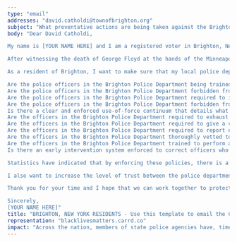 ```yaml
---
type: "email"
addresses: "david.catholdi@townofbrighton.org"
subject: "What preventative actions are being taken against the Brighton Police Department?"
body: "Dear David Catholdi,

My name is [YOUR NAME HERE] and I am a registered voter in Brighton, New York. I am writing to you today to ask what you are doing, as the Chief of Police of Brighton, to ensure that your officers are not abusing their power and are held accountable for their actions.

After witnessing the death of George Floyd at the hands of the Minneapolis Police Department, I am left feeling outraged, frustrated, and hurt. The system has failed yet another black man and we are anxiously waiting to see if the officers responsible for his death will face consequences.

As a resident of Brighton, I want to make sure that my local police department is taking the necessary preventative measures to ensure that incidents like this will not occur in the future. So I ask:

Are the police officers in the Brighton Police Department being trained to de-escalate altercations by using peaceful conflict resolution strategies?
Are the police officers in the Brighton Police Department forbidden from using carotid restraints (chokeholds, strangleholds, etc.) and hog-tying methods? Furthermore, are they forbidden from transporting civilians in uncomfortable positions, such as face down in a vehicle?
Are the police officers in the Brighton Police Department required to intervene if they witness another officer using excessive force? Will officers be reprimanded if they fail to intervene?
Are the police officers in the Brighton Police Department forbidden from shooting at moving vehicles?
Is there a clear and enforced use-of-force continuum that details what weapons and force are acceptable in a wide variety of civilian-police interactions?
Are the officers in the Brighton Police Department required to exhaust every other possible option before using excessive force?
Are the officers in the Brighton Police Department required to give a verbal warning to civilians before drawing their weapon or using excessive force?
Are the officers in the Brighton Police Department required to report each time they threaten to or use force on civilians?
Are the officers in the Brighton Police Department thoroughly vetted to ensure that they do not have a history with abuse, racism, xenophobia, homophobia / transphobia, or discrimination?
Are the officers in the Brighton Police Department trained to perform and seek necessary medical action after using excessive force?
Is there an early intervention system enforced to correct officers who use excessive force? Additionally, how many complaints does an officer have to receive before they are reprimanded? Before they are terminated? More than three complaints are unacceptable.

Statistics have indicated that by enforcing these policies, there is a significant decrease in civilian complaints and injury due to excessive force. If any of the policies are not currently in place, then what is being done to ensure that they are going to be enforced in the near future? What can I do, as a concerned citizen, to set these policies in motion?

I also want to increase the level of trust between the police department and the community. To establish trust, there has to be transparency. I would like to see the Brighton Police Department collect and report data on civilian deaths that occurred in custody and as a result of an officer’s use of excessive force. The data should be broken down by demographics and should showcase the race, gender, sexuality, and religion of the civilians. Allowing the public access to this information will show us where we, as a community, fall short.

Thank you for your time and I hope that we can work together to protect the Brighton community. I refuse to let the next hashtag come from here.

Sincerely,
[YOUR NAME HERE]"
title: "BRIGHTON, NEW YORK RESIDENTS - Use this template to email the Chief of Police of Brighton to quiz them on what preventive actions are being taken to protect against police brutality from the Brighton Police Department."
representation: "blacklivesmatters.carrd.co"
impact: "Across the nation, members of state police agencies have, time and time again, abused their power and have killed black Americans in a horrific manner, devoid of any lawfulness. Our nation has observed the cruel and evil killings of George Floyd, Breonna Taylor, Eric Garner, Ahmed Aubrey, and countless others of black Americans. Email the Chief of Police for the city of Brighton and press the question--are you, David Catholdi, taking any preventative actions to ensure that such acts of cruelty against African Americans don't happen as a consequence of policing with racist motives?"
---
```


